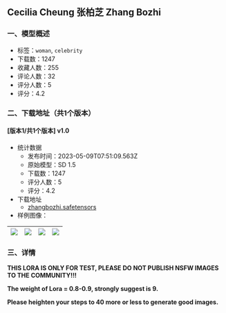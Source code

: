 ## Cecilia Cheung 张柏芝 Zhang Bozhi
### 一、模型概述

- 标签：`woman`, `celebrity`
- 下载数：1247
- 收藏人数：255
- 评论人数：32
- 评分人数：5
- 评分：4.2

### 二、下载地址（共1个版本）

#### [版本1/共1个版本] v1.0

- 统计数据
  - 发布时间：2023-05-09T07:51:09.563Z
  - 原始模型：SD 1.5
  - 下载数：1247
  - 评分人数：5
  - 评分：4.2
- 下载地址
  - [zhangbozhi.safetensors](https://civitai.com/api/download/models/66178)
- 样例图像：

| <img src="https://image.civitai.com/xG1nkqKTMzGDvpLrqFT7WA/98568eff-f5e3-423a-9ed0-d3c9fc695b09/width=450/733798.jpeg" /> | <img src="https://image.civitai.com/xG1nkqKTMzGDvpLrqFT7WA/0ed5da26-1c49-46f5-878f-5a975c1041c5/width=450/733799.jpeg" /> | <img src="https://image.civitai.com/xG1nkqKTMzGDvpLrqFT7WA/3c139ed1-97eb-4912-ba11-e5b17cb9b057/width=450/733801.jpeg" /> | <img src="https://image.civitai.com/xG1nkqKTMzGDvpLrqFT7WA/19524c78-9ce8-4e16-ac7c-ffedbf5e5c7c/width=450/733802.jpeg" /> |
| ---- | ---- | ---- | ---- |


### 三、详情
<p><strong>THIS LORA IS ONLY FOR TEST, PLEASE DO NOT PUBLISH NSFW IMAGES TO THE COMMUNITY!!!</strong></p><p><strong>The weight of Lora = 0.8-0.9, strongly suggest is 9.</strong></p><p></p><p><strong>Please heighten your steps to 40 more or less to generate good images.</strong></p>